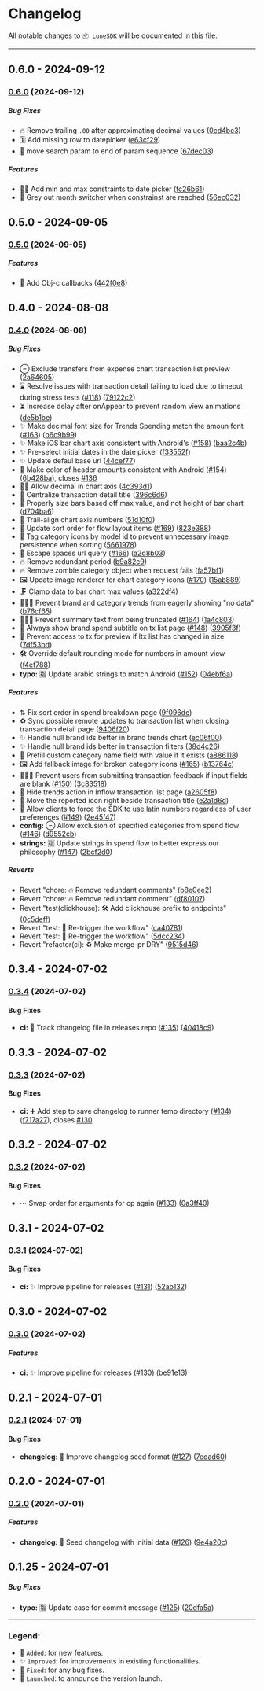 # Changelog

All notable changes to `📦 LuneSDK` will be documented in this file.


---

## 0.6.0 - 2024-09-12

### [0.6.0](https://github.com/Lune-Technologies/LuneBank/compare/v0.5.0...v0.6.0) (2024-09-12)

##### Bug Fixes

* 🔥 Remove trailing `.00` after approximating decimal values ([0cd4bc3](https://github.com/Lune-Technologies/LuneBank/commit/0cd4bc3fb1e8da25dcceef87b6082abb22d91075))
* 🗓️ Add missing row to datepicker ([e63cf29](https://github.com/Lune-Technologies/LuneBank/commit/e63cf2978355add6406be14115fd77698032adde))
* 🚚 move search param to end of param sequence ([67dec03](https://github.com/Lune-Technologies/LuneBank/commit/67dec03738215ffc5e974c04fe7e483145b7d356))

##### Features

* ⛓️‍💥 Add min and max constraints to date picker ([fc26b61](https://github.com/Lune-Technologies/LuneBank/commit/fc26b615f3fb41b6c1ae22b59888de02999b1e88))
* 🥸 Grey out month switcher when constrainst are reached ([56ec032](https://github.com/Lune-Technologies/LuneBank/commit/56ec032d1ac3687ca404ff5ccb975eefad3c7200))

## 0.5.0 - 2024-09-05

### [0.5.0](https://github.com/Lune-Technologies/LuneBank/compare/v0.4.0...v0.5.0) (2024-09-05)

##### Features

* 📢 Add Obj-c callbacks ([442f0e8](https://github.com/Lune-Technologies/LuneBank/commit/442f0e84e61a367d602f92864d8ba6e06864fedf))

## 0.4.0 - 2024-08-08

### [0.4.0](https://github.com/Lune-Technologies/LuneBank/compare/v0.3.4...v0.4.0) (2024-08-08)

##### Bug Fixes

* ⊖ Exclude transfers from expense chart transaction list preview ([2a64605](https://github.com/Lune-Technologies/LuneBank/commit/2a64605b7e611f22554bb3f185ca3ec7f98e47fb))
* ⌛ Resolve issues with transaction detail failing to load due to timeout during stress tests ([#118](https://github.com/Lune-Technologies/LuneBank/issues/118)) ([79122c2](https://github.com/Lune-Technologies/LuneBank/commit/79122c2467ecfd3bcea2cd6485460183043fd508))
* ⏳ Increase delay after onAppear to prevent random view animations ([de5b1be](https://github.com/Lune-Technologies/LuneBank/commit/de5b1bebc45bf6a678d4a5292f4939f4b79ae1d0))
* ✨ Make decimal font size for Trends Spending match the amoun font ([#163](https://github.com/Lune-Technologies/LuneBank/issues/163)) ([b6c9b99](https://github.com/Lune-Technologies/LuneBank/commit/b6c9b99f92e34d3cf456392f42faec89dc7fcf59))
* ✨ Make iOS bar chart axis consistent with Android's ([#158](https://github.com/Lune-Technologies/LuneBank/issues/158)) ([baa2c4b](https://github.com/Lune-Technologies/LuneBank/commit/baa2c4b91384891adf94be3a9e69411b1f3e8eef))
* ✨ Pre-select initial dates in the date picker ([f33552f](https://github.com/Lune-Technologies/LuneBank/commit/f33552feb8909004086bab7a71883e65439bf340))
* ✨ Update defaul base url ([44cef77](https://github.com/Lune-Technologies/LuneBank/commit/44cef771718e7959b958dba9123961dd800dec42))
* 🎨 Make color of header amounts consistent with Android ([#154](https://github.com/Lune-Technologies/LuneBank/issues/154)) ([6b428ba](https://github.com/Lune-Technologies/LuneBank/commit/6b428ba97273bb3e0c474fecdd71c5f148bfb19c)), closes [#136](https://github.com/Lune-Technologies/LuneBank/issues/136)
* 👌🏽 Allow decimal in chart axis ([4c393d1](https://github.com/Lune-Technologies/LuneBank/commit/4c393d10964185c5d671f1ceffc8a2aab33bb5f1))
* 📐 Centralize transaction detail title ([396c6d6](https://github.com/Lune-Technologies/LuneBank/commit/396c6d6861ba55c50cbf9b75e4ad5cf7abcf881e))
* 📐 Properly size bars based off max value, and not height of bar chart ([d704ba6](https://github.com/Lune-Technologies/LuneBank/commit/d704ba6364fec5ee409d485ae6cb30af4cb15f4a))
* 📐 Trail-align chart axis numbers ([51d10f0](https://github.com/Lune-Technologies/LuneBank/commit/51d10f0c4a7f9fd2ff9851dfecf4f4b38a5f5c4b))
* 📶 Update sort order for flow layout items ([#169](https://github.com/Lune-Technologies/LuneBank/issues/169)) ([823e388](https://github.com/Lune-Technologies/LuneBank/commit/823e388ccb1059ac48a5eae1faf0bd0eaa129e65))
* 🔖 Tag category icons by model id to prevent unnecessary image persistence when sorting ([5661978](https://github.com/Lune-Technologies/LuneBank/commit/56619786d3c466529cbcde34b2a5508207c42dc1))
* 🔗 Escape spaces url query ([#166](https://github.com/Lune-Technologies/LuneBank/issues/166)) ([a2d8b03](https://github.com/Lune-Technologies/LuneBank/commit/a2d8b0336965a157cd7c48c39ce331d0e683a35a))
* 🔥 Remove redundant period ([b9a82c9](https://github.com/Lune-Technologies/LuneBank/commit/b9a82c90520a074be76a08bd33e09e4cbb4fb36c))
* 🔥 Remove zombie category object when request fails ([fa57bf1](https://github.com/Lune-Technologies/LuneBank/commit/fa57bf19aae86af7c815befb220c9b25db825170))
* 🖼️ Update image renderer for chart category icons ([#170](https://github.com/Lune-Technologies/LuneBank/issues/170)) ([15ab889](https://github.com/Lune-Technologies/LuneBank/commit/15ab88973f465008b976effff0a4ee89351d4c2b))
* 🗜️ Clamp data to bar chart max values ([a322df4](https://github.com/Lune-Technologies/LuneBank/commit/a322df4bb8802ffd4c854d5472fc9dcc22765a74))
* 🙅🏽‍♂️ Prevent brand and category trends from eagerly showing "no data" ([b76cf65](https://github.com/Lune-Technologies/LuneBank/commit/b76cf6589a543eafe539cd6c0603d92f30e56194))
* 🙅🏽‍♂️ Prevent summary text from being truncated ([#164](https://github.com/Lune-Technologies/LuneBank/issues/164)) ([1a4c803](https://github.com/Lune-Technologies/LuneBank/commit/1a4c80324a6845609cf80999b156011f3285d710))
* 🙈 Always show brand spend subtitle on tx list page ([#148](https://github.com/Lune-Technologies/LuneBank/issues/148)) ([3905f3f](https://github.com/Lune-Technologies/LuneBank/commit/3905f3fd6ccac9a27dbbd8211437c4a158349ab9))
* 🚫 Prevent access to tx for preview if ltx list has changed in size ([7df53bd](https://github.com/Lune-Technologies/LuneBank/commit/7df53bd491ac814f6df7a3ef13d8acedd8b8075c))
* 🛠️ Override default rounding mode for numbers in amount view ([f4ef788](https://github.com/Lune-Technologies/LuneBank/commit/f4ef788fd20f44af034e0f1143b99b6837cd9a40))
* **typo:** 🈯 Update arabic strings to match Android ([#152](https://github.com/Lune-Technologies/LuneBank/issues/152)) ([04ebf6a](https://github.com/Lune-Technologies/LuneBank/commit/04ebf6a3ffefc719388847aff3d136a95d75e387))

##### Features

* ⇅ Fix sort order in spend breakdown page ([9f096de](https://github.com/Lune-Technologies/LuneBank/commit/9f096defc9c3b6cce89f43e932d61db7d5379d1f))
* ♻️ Sync possible remote updates to transaction list when closing transaction detail page ([9406f20](https://github.com/Lune-Technologies/LuneBank/commit/9406f200822653e3baf75e2e787e0b73a4de70ee))
* ✨ Handle null brand ids better in brand trends chart ([ec06f00](https://github.com/Lune-Technologies/LuneBank/commit/ec06f006476767c4a64acbc711002f300ef11428))
* ✨ Handle null brand ids better in transaction filters ([38d4c26](https://github.com/Lune-Technologies/LuneBank/commit/38d4c26107e960e77672aae0f9ca45bea48f5bbd))
* 📝 Prefill custom category name field with value if it exists ([a886118](https://github.com/Lune-Technologies/LuneBank/commit/a886118a5c7509363df3df4fd35a6ab24a7f7f77))
* 🖼️ Add fallback image for broken category icons ([#165](https://github.com/Lune-Technologies/LuneBank/issues/165)) ([b13764c](https://github.com/Lune-Technologies/LuneBank/commit/b13764cf5ee424db94f767404ecbaa9183ff56e8))
* 🙅🏽‍♂️ Prevent users from submitting transaction feedback if input fields are blank ([#150](https://github.com/Lune-Technologies/LuneBank/issues/150)) ([3c83518](https://github.com/Lune-Technologies/LuneBank/commit/3c835183fee72f6e41a04a307b7aff6fc42a0c74))
* 🙈 Hide trends action in Inflow transaction list page ([a2605f8](https://github.com/Lune-Technologies/LuneBank/commit/a2605f8317ba355e369bf2729352abc539f8d7ae))
* 🚚 Move the reported icon right beside transaction title ([e2a1d6d](https://github.com/Lune-Technologies/LuneBank/commit/e2a1d6d9784e0315f752c5603a2073f89f5adcfd))
* 🚩 Allow clients to force the SDK to use latin numbers regardless of user preferences ([#149](https://github.com/Lune-Technologies/LuneBank/issues/149)) ([2e45f47](https://github.com/Lune-Technologies/LuneBank/commit/2e45f477c97a1b5649456d2f23b20c98d3cd2776))
* **config:** ⊖ Allow exclusion of specified categories from spend flow ([#146](https://github.com/Lune-Technologies/LuneBank/issues/146)) ([d9552cb](https://github.com/Lune-Technologies/LuneBank/commit/d9552cb91d08cd7c0e2c2c4c693940551085fa05))
* **strings:** 🈯 Update strings in spend flow to better express our philosophy ([#147](https://github.com/Lune-Technologies/LuneBank/issues/147)) ([2bcf2d0](https://github.com/Lune-Technologies/LuneBank/commit/2bcf2d0107fb95ddc77f4816887c1a442be8ecf1))

##### Reverts

* Revert "chore: 🔥 Remove redundant comments" ([b8e0ee2](https://github.com/Lune-Technologies/LuneBank/commit/b8e0ee20d796c945bf2177316a3191e99a47d7ae))
* Revert "chore: 🔥 Remove redundant comment" ([df80107](https://github.com/Lune-Technologies/LuneBank/commit/df8010737aadae9ad8f81686df9a3ca7e24c525a))
* Revert "test(clickhouse): 🛠️ Add clickhouse prefix to endpoints" ([0c5deff](https://github.com/Lune-Technologies/LuneBank/commit/0c5deff88ea6dcefb88498d5effec2dc9e0d9b73))
* Revert "test: 🧪 Re-trigger the workflow" ([ca40781](https://github.com/Lune-Technologies/LuneBank/commit/ca40781461e1521d2be6b96d73fb5479a437f9ff))
* Revert "test: 🧪 Re-trigger the workflow" ([5dcc234](https://github.com/Lune-Technologies/LuneBank/commit/5dcc234d6ca4c606d02129caa4a694507b4cdb6d))
* Revert "refactor(ci): ♻️ Make merge-pr DRY" ([9515d46](https://github.com/Lune-Technologies/LuneBank/commit/9515d465f3020b228837081a97e51953ac91f9a6))

## 0.3.4 - 2024-07-02

### [0.3.4](https://github.com/Lune-Technologies/LuneBank/compare/v0.3.3...v0.3.4) (2024-07-02)

#### Bug Fixes

* **ci:** 🔌 Track changelog file in releases repo ([#135](https://github.com/Lune-Technologies/LuneBank/issues/135)) ([40418c9](https://github.com/Lune-Technologies/LuneBank/commit/40418c98ab654bf6f4c4e1b4141043f43d9186c3))

## 0.3.3 - 2024-07-02

### [0.3.3](https://github.com/Lune-Technologies/LuneBank/compare/v0.3.2...v0.3.3) (2024-07-02)

#### Bug Fixes

- **ci:** ➕ Add step to save changelog to runner temp directory ([#134](https://github.com/Lune-Technologies/LuneBank/issues/134)) ([f717a27](https://github.com/Lune-Technologies/LuneBank/commit/f717a27282ce865eaeeca11255fe64bb17c62678)), closes [#130](https://github.com/Lune-Technologies/LuneBank/issues/130)

## 0.3.2 - 2024-07-02

### [0.3.2](https://github.com/Lune-Technologies/LuneBank/compare/v0.3.1...v0.3.2) (2024-07-02)

#### Bug Fixes

- ⋯ Swap order for arguments for cp again ([#133](https://github.com/Lune-Technologies/LuneBank/issues/133)) ([0a3ff40](https://github.com/Lune-Technologies/LuneBank/commit/0a3ff404ac60b6c22ee001da0cdff604bc26c0be))

## 0.3.1 - 2024-07-02

### [0.3.1](https://github.com/Lune-Technologies/LuneBank/compare/v0.3.0...v0.3.1) (2024-07-02)

#### Bug Fixes

- **ci:** ✨ Improve pipeline for releases ([#131](https://github.com/Lune-Technologies/LuneBank/issues/131)) ([52ab132](https://github.com/Lune-Technologies/LuneBank/commit/52ab132e987126f2a45e5aab4dff2cf040456e0d))

## 0.3.0 - 2024-07-02

### [0.3.0](https://github.com/Lune-Technologies/LuneBank/compare/v0.2.1...v0.3.0) (2024-07-02)

##### Features

- **ci:** ✨ Improve pipeline for releases ([#130](https://github.com/Lune-Technologies/LuneBank/issues/130)) ([be91e13](https://github.com/Lune-Technologies/LuneBank/commit/be91e13e8f28f83fa62d2503cc44d3799079b663))

## 0.2.1 - 2024-07-01

### [0.2.1](https://github.com/Lune-Technologies/LuneBank/compare/v0.2.0...v0.2.1) (2024-07-01)

#### Bug Fixes

- **changelog:** 📝 Improve changelog seed format ([#127](https://github.com/Lune-Technologies/LuneBank/issues/127)) ([7edad60](https://github.com/Lune-Technologies/LuneBank/commit/7edad60fce1b74b9cfde7d211675b71a330d7d8d))

## 0.2.0 - 2024-07-01

### [0.2.0](https://github.com/Lune-Technologies/LuneBank/compare/v0.1.25...v0.2.0) (2024-07-01)

##### Features

- **changelog:** 📜 Seed changelog with initial data ([#126](https://github.com/Lune-Technologies/LuneBank/issues/126)) ([9e4a20c](https://github.com/Lune-Technologies/LuneBank/commit/9e4a20cb2a9da75cf99813c8964f7074d62f5d06))

## 0.1.25 - 2024-07-01

##### Bug Fixes

- **typo:** 🈯 Update case for commit message ([#125](https://github.com/Lune-Technologies/LuneBank/issues/125)) ([20dfa5a](https://github.com/Lune-Technologies/LuneBank/commit/20dfa5a165ec2247b244db3191055c37d16143b1))


---

### Legend:

- 🎉 `Added`: for new features.
- ✨ `Improved`: for improvements in existing functionalities.
- 🐛 `Fixed`: for any bug fixes.
- 🚀 `Launched`: to announce the version launch.

